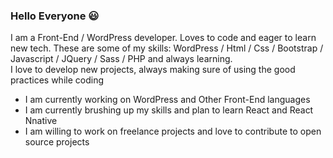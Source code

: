 ### Hello Everyone :smiley:

 I am a Front-End / WordPress developer. Loves to code and eager to learn new tech.
 These are some of my skills:
 WordPress / Html / Css / Bootstrap / Javascript / JQuery / Sass / PHP and always learning.
<br/>
 I love to develop new projects, always making sure of using the good practices while coding
<br />

- I am currently working on WordPress and Other Front-End languages
- I am currently brushing up my skills and plan to learn React and React Nnative
- I am willing to work on freelance projects and love to contribute to open source projects
